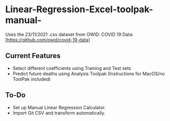 # Linear-Regression-Excel-toolpak-manual-

Uses the 23/11/2021 .csv dataset from OWID: COVID 19 Data:
[https://github.com/owid/covid-19-data]

## Current Features
- Select different coefficients using Training and Test sets
- Predict future deaths using Analysis Toolpak (Instructions for MacOS/no ToolPak included)

## To-Do
- Set up Manual Linear Regression Calculator.
- Import Git CSV and transform automatically.
